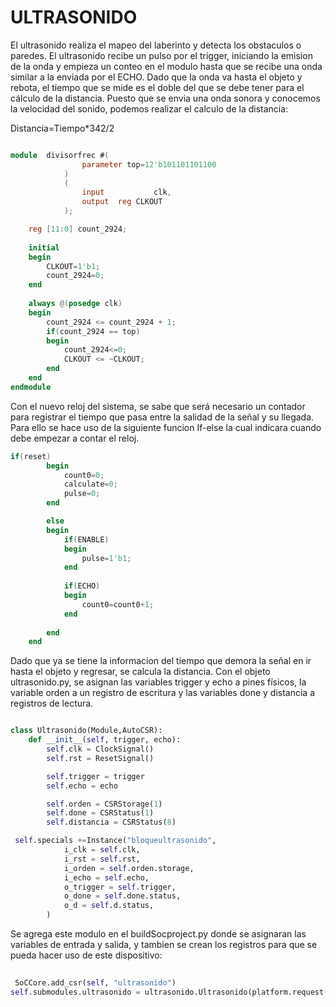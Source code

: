 # ULTRASONIDO

El ultrasonido realiza el mapeo del laberinto y detecta los obstaculos o paredes. El ultrasonido recibe un pulso por el trigger, iniciando la emision de la onda y empieza un conteo en el modulo hasta que se recibe una onda similar a la enviada por el ECHO. Dado que la onda va hasta el objeto y rebota, el tiempo que se mide es el doble del que se debe tener para el cálculo de la distancia. Puesto que se envia una onda sonora y conocemos la velocidad del sonido, podemos realizar el calculo de la distancia: 

Distancia=Tiempo*342/2

```verilog

module	divisorfrec	#(
				parameter top=12'b101101101100
			)
			(
				input           clk,
				output	reg	CLKOUT
			);

	reg [11:0] count_2924;
	
	initial
	begin
		CLKOUT=1'b1;
		count_2924=0;
	end
	
	always @(posedge clk) 
	begin
		count_2924 <= count_2924 + 1;
		if(count_2924 == top)
		begin
			count_2924<=0;
			CLKOUT <= ~CLKOUT;
		end
	end
endmodule

```

Con el nuevo reloj del sistema, se sabe que será necesario un contador para registrar el tiempo que pasa entre la salidad de la señal y su llegada. Para ello se hace uso de la siguiente funcion If-else la cual indicara cuando debe empezar a contar el reloj.

``` verilog
if(reset)
		begin
			count0=0;
			calculate=0;
			pulse=0;
		end

		else
		begin
			if(ENABLE)
			begin
				pulse=1'b1;
			end
			
			if(ECHO)
			begin
				count0=count0+1;
			end
			
		end
	end

```

Dado que ya se tiene la informacion del tiempo que demora la señal en ir hasta el objeto y regresar, se calcula la distancia. Con el objeto ultrasonido.py, se asignan las variables trigger y echo a pines físicos, la variable orden a un registro de escritura y las variables done y distancia a registros de lectura.

``` python

class Ultrasonido(Module,AutoCSR):
    def __init__(self, trigger, echo):
        self.clk = ClockSignal()   
        self.rst = ResetSignal()

        self.trigger = trigger
        self.echo = echo

        self.orden = CSRStorage(1)
        self.done = CSRStatus(1)
        self.distancia = CSRStatus(8)

 self.specials +=Instance("bloqueultrasonido",
            i_clk = self.clk,
            i_rst = self.rst,
            i_orden = self.orden.storage,
            i_echo = self.echo,
            o_trigger = self.trigger,
            o_done = self.done.status,
            o_d = self.d.status,
        )

```


Se agrega este modulo en el buildSocproject.py donde se asignaran las variables de entrada y salida, y tambien se crean los registros para que se pueda hacer uso de este dispositivo:

``` python
 
 SoCCore.add_csr(self, "ultrasonido")
self.submodules.ultrasonido = ultrasonido.Ultrasonido(platform.request("us_trigger"), platform.request("us_echo"))

```
